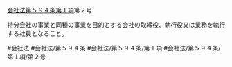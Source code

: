 [会社法第５９４条第１項](会社法＿＿＿＿第５９４条第１項)第２号

持分会社の事業と同種の事業を目的とする会社の取締役、執行役又は業務を執行する社員となること。


#会社法
#会社法/第５９４条
#会社法/第５９４条/第１項
#会社法/第５９４条/第１項/第２号
